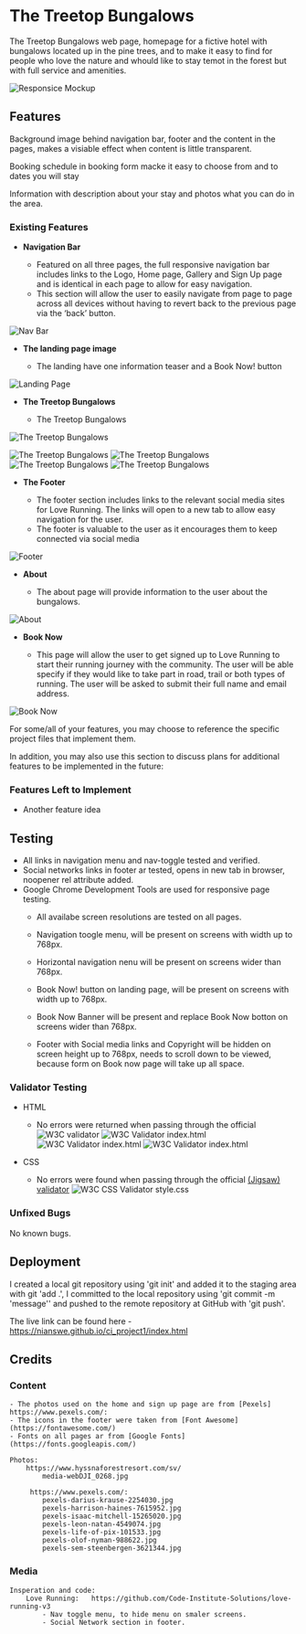 # The Treetop Bungalows

The Treetop Bungalows web page, homepage for a fictive hotel with bungalows located up in the pine trees, and to make it easy to find for people who love the nature and whould like to stay temot in the forest but with full service and amenities. 

![Responsice Mockup](https://github.com/nianswe/ci_project1/blob/main/assets/images/the_treetop_bungalows_mockup.png)

## Features 

Background image behind navigation bar, footer and the content in the pages, makes a visiable effect when content is little transparent.

Booking schedule in booking form macke it easy to choose from and to dates you will stay

Information with description about your stay and photos what you can do in the area. 

### Existing Features

- __Navigation Bar__

  - Featured on all three pages, the full responsive navigation bar includes links to the Logo, Home page, Gallery and Sign Up page and is identical in each page to allow for easy navigation.
  - This section will allow the user to easily navigate from page to page across all devices without having to revert back to the previous page via the ‘back’ button. 

![Nav Bar](https://github.com/nianswe/ci_project1/blob/main/assets/images/the_treetop_bungalows_navbar.png)

- __The landing page image__

  - The landing have one information teaser and a Book Now! button
  

![Landing Page](https://github.com/nianswe/ci_project1/blob/main/assets/images/the_treetop_bungalows_landing.png)

- __The Treetop Bungalows__

  - The Treetop Bungalows 

![The Treetop Bungalows](https://github.com/nianswe/ci_project1/blob/main/assets/images/the_treetop_bungalows_about.png)

![The Treetop Bungalows](https://github.com/nianswe/ci_project1/blob/main/assets/images/about1.png)
![The Treetop Bungalows](https://github.com/nianswe/ci_project1/blob/main/assets/images/about2.png)
![The Treetop Bungalows](https://github.com/nianswe/ci_project1/blob/main/assets/images/about3.png)
![The Treetop Bungalows](https://github.com/nianswe/ci_project1/blob/main/assets/images/about4.png)


- __The Footer__ 

  - The footer section includes links to the relevant social media sites for Love Running. The links will open to a new tab to allow easy navigation for the user. 
  - The footer is valuable to the user as it encourages them to keep connected via social media

![Footer](https://github.com/nianswe/ci_project1/blob/main/assets/images/the_treetop_bungalows_footer.png)

- __About__

  - The about page will provide information to the user about the bungalows. 
  
![About](https://github.com/nianswe/ci_project1/blob/main/assets/images/the_treetop_bungalows_about.png)


- __Book Now__

  - This page will allow the user to get signed up to Love Running to start their running journey with the community. The user will be able specify if they would like to take part in road, trail or both types of running. The user will be asked to submit their full name and email address. 

![Book Now](https://github.com/nianswe/ci_project1/blob/main/assets/images/the_treetop_bungalows_booknow.png)

For some/all of your features, you may choose to reference the specific project files that implement them.

In addition, you may also use this section to discuss plans for additional features to be implemented in the future:

### Features Left to Implement

- Another feature idea

## Testing 

- All links in navigation menu and nav-toggle tested and verified.
- Social networks links in footer ar tested, opens in new tab in browser, noopener rel attribute added.
- Google Chrome Development Tools are used for responsive page testing.
    - All availabe screen resolutions are tested on all pages.

    - Navigation toogle menu, will be present on screens with width up to 768px.
    - Horizontal navigation nenu will be present on screens wider than 768px.

    - Book Now! button on landing page, will be present on screens with width up to 768px.
    - Book Now Banner will be present and replace Book Now botton on screens wider than 768px.

    - Footer with Social media links and Copyright will be hidden on screen height up to 768px, needs to scroll down to be viewed, because form on Book now page will take up all space.
  
### Validator Testing 

- HTML
  - No errors were returned when passing through the official
  ![W3C validator](https://validator.w3.org/nu/?doc=https%3A%2F%2Fnianswe.github.io%2Fci_project1%2F)
  ![W3C Validator index.html](https://github.com/nianswe/ci_project1/blob/main/assets/images/w3_val1.png)
  ![W3C Validator index.html](https://github.com/nianswe/ci_project1/blob/main/assets/images/w3_val2.png)
  ![W3C Validator index.html](https://github.com/nianswe/ci_project1/blob/main/assets/images/w3_val3.png)

- CSS
  - No errors were found when passing through the official [(Jigsaw) validator](https://jigsaw.w3.org/css-validator/validator?uri=https%3A%2F%2Fnianswe.github.io%2Fci_project1&profile=css3svg&usermedium=all&warning=1&vextwarning=&lang=en)
  ![W3C CSS Validator style.css](https://github.com/nianswe/ci_project1/blob/main/assets/images/w3_css_val.png)


### Unfixed Bugs

No known bugs.

## Deployment

I created a local git repository using 'git init' and added it to the staging area with git 'add .', I committed to the local repository  using 'git commit -m 'message'' and pushed to the remote repository at GitHub with 'git push'.

The live link can be found here - https://nianswe.github.io/ci_project1/index.html 

## Credits 

### Content 
    - The photos used on the home and sign up page are from [Pexels] https://www.pexels.com/:
    - The icons in the footer were taken from [Font Awesome](https://fontawesome.com/)
    - Fonts on all pages ar from [Google Fonts] (https://fonts.googleapis.com/)

    Photos: 
        https://www.hyssnaforestresort.com/sv/
            media-webDJI_0268.jpg
           
         https://www.pexels.com/:  
            pexels-darius-krause-2254030.jpg
            pexels-harrison-haines-7615952.jpg
            pexels-isaac-mitchell-15265020.jpg
            pexels-leon-natan-4549074.jpg
            pexels-life-of-pix-101533.jpg
            pexels-olof-nyman-988622.jpg
            pexels-sem-steenbergen-3621344.jpg

### Media

    Insperation and code:
        Love Running:   https://github.com/Code-Institute-Solutions/love-running-v3
            - Nav toggle menu, to hide menu on smaler screens.
            - Social Network section in footer.
